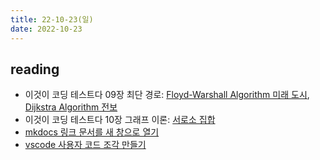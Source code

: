 ```yaml
---
title: 22-10-23(일)
date: 2022-10-23
---
```


## reading

- 이것이 코딩 테스트다 09장 최단 경로: [Floyd-Warshall Algorithm 미래 도시](../../books/This_is_coding_test/09floyd-warshall.md), [Dijkstra Algorithm 전보](../../books/This_is_coding_test/09dijkstra.md)
- 이것이 코딩 테스트다 10장 그래프 이론: [서로소 집합](../../books/This_is_coding_test/10disjoint.md)
- [mkdocs 링크 문서를 새 창으로 열기](../../pkm/markdown_link_new_window.md)
- [vscode 사용자 코드 조각 만들기](../../pkm/create_vscode_snippets.md)